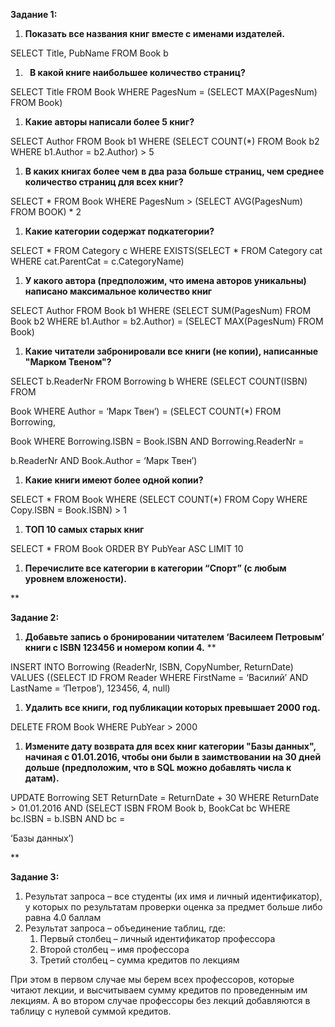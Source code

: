 ﻿**Задание 1:** 

1. **Показать все названия книг вместе с именами издателей.**

SELECT Title, PubName FROM Book b

1. ` `**В какой книге наибольшее количество страниц?**

SELECT Title FROM Book WHERE PagesNum = (SELECT MAX(PagesNum) FROM Book)

1. **Какие авторы написали более 5 книг?**

SELECT Author FROM Book b1 WHERE (SELECT COUNT(\*) FROM Book b2 WHERE b1.Author = b2.Author) > 5

1. **В каких книгах более чем в два раза больше страниц, чем среднее количество страниц для всех книг?**

SELECT \* FROM Book WHERE PagesNum > (SELECT AVG(PagesNum) FROM BOOK) \* 2

1. **Какие категории содержат подкатегории?**

SELECT \* FROM Category c WHERE EXISTS(S​ELECT \* FROM Category cat WHERE cat.ParentCat = c.CategoryName​)

1. **У какого автора (предположим, что имена авторов уникальны) написано максимальное количество книг**

SELECT Author FROM Book b1 WHERE (SELECT SUM(PagesNum) FROM Book b2 WHERE b1.Author = b2.Author) = (SELECT MAX(PagesNum) FROM Book)

1. **Какие читатели забронировали все книги (не копии), написанные "Марком Твеном"?**

SELECT b.ReaderNr FROM Borrowing b WHERE (S​ELECT COUNT(ISBN) FROM

Book WHERE Author = ‘Марк Твен’)​ = (S​ELECT COUNT(\*) FROM Borrowing,

Book WHERE Borrowing.ISBN = Book.ISBN AND Borrowing.ReaderNr =

b.ReaderNr AND Book.Author = ‘Марк Твен’​)

1. **Какие книги имеют более одной копии?**

SELECT \* FROM Book WHERE (​SELECT COUNT(\*) FROM Copy WHERE Copy.ISBN = Book.ISBN​) > 1

1. **ТОП 10 самых старых книг**

SELECT \* FROM Book ORDER BY PubYear ASC LIMIT 10

1. **Перечислите все категории в категории “Спорт” (с любым уровнем вложености).**

**

**Задание 2:** 

1. **Добавьте запись о бронировании читателем ‘Василеем Петровым’ книги с ISBN 123456 и номером копии 4.**
**


INSERT INTO Borrowing (ReaderNr, ISBN, CopyNumber, ReturnDate) VALUES ((SELECT ID FROM Reader WHERE FirstName = ‘Василий’ AND LastName = ‘Петров’), 123456, 4, null)

1. **Удалить все книги, год публикации которых превышает 2000 год.** 

DELETE FROM Book WHERE PubYear > 2000

1. **Измените дату возврата для всех книг категории "Базы данных", начиная с 01.01.2016, чтобы они были в заимствовании на 30 дней дольше (предположим, что в SQL можно добавлять числа к датам).**

UPDATE Borrowing SET ReturnDate = ReturnDate + 30 WHERE ReturnDate > 01.01.2016 AND (SELECT ISBN FROM Book b, BookCat bc WHERE bc.ISBN = b.ISBN AND bc =

‘Базы данных’)​

**

**Задание 3:** 

1. Результат запроса – все студенты (их имя и личный идентификатор), у которых по результатам проверки оценка за предмет больше либо равна 4.0 баллам
1. Результат запроса – объединение таблиц, где: 
   1. Первый столбец – личный идентификатор профессора
   1. Второй столбец – имя профессора
   1. Третий столбец – сумма кредитов по лекциям

При этом в первом случае мы берем всех профессоров, которые читают лекции, и высчитываем сумму кредитов по проведенным им лекциям. А во втором случае профессоры без лекций добавляются в таблицу с нулевой суммой кредитов.



